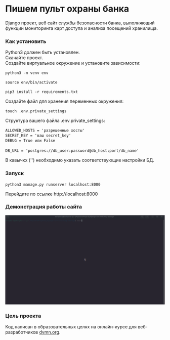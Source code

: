 # Пишем пульт охраны банка
Django проект, веб сайт службы безопасности банка, выполняющий функции мониторинга карт доступа и анализа посещений хранилища.


### Как установить
Python3 должен быть установлен.  
Скачайте проект.  
Создайте виртуальное окружение и установите зависимости:

```commandline
python3 -m venv env
```
```commandline
source env/bin/activate
```
```commandline
pip3 install -r requirements.txt
```
Создайте файл для хранения переменных окружения:
```commandline
touch .env.private_settings
```
Структура вашего файла .env.private_settings:
```
ALLOWED_HOSTS = 'разрешенные хосты'
SECRET_KEY = 'ваш secret_key'
DEBUG = True или False

DB_URL = 'postgres://db_user:password@db_host:port/db_name'
```
В кавычкх ('') необходимо указать соответствующие настройки БД.
### Запуск
```commandline
python3 manage.py runserver localhost:8000
```
Перейдите по ссылке http://localhost:8000


### Демонстрация работы сайта
![](https://github.com/Skripko-A/django-orm-watching-storage/blob/master/django-orm-watching-storage-demo.gif)
### Цель проекта
Код написан в образовательных целях на онлайн-курсе для веб-разработчиков [dvmn.org](https://dvmn.org/).
